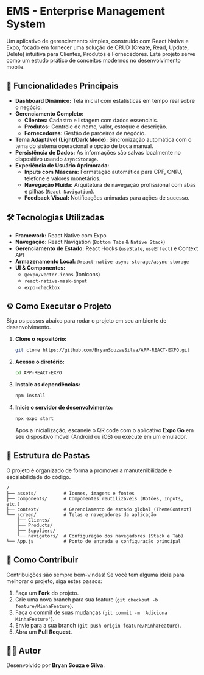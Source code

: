 # EMS - Enterprise Management System

Um aplicativo de gerenciamento simples, construído com React Native e Expo, focado em fornecer uma solução de CRUD (Create, Read, Update, Delete) intuitiva para Clientes, Produtos e Fornecedores. Este projeto serve como um estudo prático de conceitos modernos no desenvolvimento mobile.

## 🌟 Funcionalidades Principais

  * **Dashboard Dinâmico:** Tela inicial com estatísticas em tempo real sobre o negócio.
  * **Gerenciamento Completo:**
      * **Clientes:** Cadastro e listagem com dados essenciais.
      * **Produtos:** Controle de nome, valor, estoque e descrição.
      * **Fornecedores:** Gestão de parceiros de negócio.
  * **Tema Adaptável (Light/Dark Mode):** Sincronização automática com o tema do sistema operacional e opção de troca manual.
  * **Persistência de Dados:** As informações são salvas localmente no dispositivo usando `AsyncStorage`.
  * **Experiência de Usuário Aprimorada:**
      * **Inputs com Máscara:** Formatação automática para CPF, CNPJ, telefone e valores monetários.
      * **Navegação Fluida:** Arquitetura de navegação profissional com abas e pilhas (`React Navigation`).
      * **Feedback Visual:** Notificações animadas para ações de sucesso.

## 🛠️ Tecnologias Utilizadas

  * **Framework:** React Native com Expo
  * **Navegação:** React Navigation (`Bottom Tabs` & `Native Stack`)
  * **Gerenciamento de Estado:** React Hooks (`useState`, `useEffect`) e Context API
  * **Armazenamento Local:** `@react-native-async-storage/async-storage`
  * **UI & Componentes:**
      * `@expo/vector-icons` (Ionicons)
      * `react-native-mask-input`
      * `expo-checkbox`

## ⚙️ Como Executar o Projeto

Siga os passos abaixo para rodar o projeto em seu ambiente de desenvolvimento.

1.  **Clone o repositório:**

    ```bash
    git clone https://github.com/BryanSouzaeSilva/APP-REACT-EXPO.git
    ```

2.  **Acesse o diretório:**

    ```bash
    cd APP-REACT-EXPO
    ```

3.  **Instale as dependências:**

    ```bash
    npm install
    ```

4.  **Inicie o servidor de desenvolvimento:**

    ```bash
    npx expo start
    ```

    Após a inicialização, escaneie o QR code com o aplicativo **Expo Go** em seu dispositivo móvel (Android ou iOS) ou execute em um emulador.

## 📂 Estrutura de Pastas

O projeto é organizado de forma a promover a manutenibilidade e escalabilidade do código.

```
/
├── assets/          # Ícones, imagens e fontes
├── components/      # Componentes reutilizáveis (Botões, Inputs, etc.)
├── context/         # Gerenciamento de estado global (ThemeContext)
└── screen/          # Telas e navegadores da aplicação
    ├── Clients/
    ├── Products/
    ├── Suppliers/
    └── navigators/  # Configuração dos navegadores (Stack e Tab)
└── App.js           # Ponto de entrada e configuração principal
```

## 🤝 Como Contribuir

Contribuições são sempre bem-vindas\! Se você tem alguma ideia para melhorar o projeto, siga estes passos:

1.  Faça um **Fork** do projeto.
2.  Crie uma nova branch para sua feature (`git checkout -b feature/MinhaFeature`).
3.  Faça o commit de suas mudanças (`git commit -m 'Adiciona MinhaFeature'`).
4.  Envie para a sua branch (`git push origin feature/MinhaFeature`).
5.  Abra um **Pull Request**.

## 👨‍💻 Autor

Desenvolvido por **Bryan Souza e Silva**.

[](https://www.google.com/search?q=https://www.linkedin.com/in/bryan-souza-e-silva-a83a21239/)
[](https://www.google.com/search?q=https://github.com/BryanSouzaeSilva)
